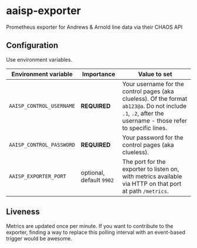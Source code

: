 # aaisp-exporter

Prometheus exporter for Andrews &amp; Arnold line data via their CHAOS API

## Configuration

Use environment variables.

|Environment variable|Importance|Value to set|
|---|---|---|
|`AAISP_CONTROL_USERNAME`|**REQUIRED**|Your username for the control pages (aka clueless). Of the format `ab123@a`. Do not include `.1`, `.2`, after the username - those refer to specific lines.|
|`AAISP_CONTROL_PASSWORD`|**REQUIRED**|Your password for the control pages (aka clueless).|
|`AAISP_EXPORTER_PORT`|optional, default `9902`|The port for the exporter to listen on, with metrics available via HTTP on that port at path `/metrics`.|

## Liveness

Metrics are updated once per minute. If you want to contribute to the exporter, finding a way to replace this polling interval with an event-based trigger would be awesome.
